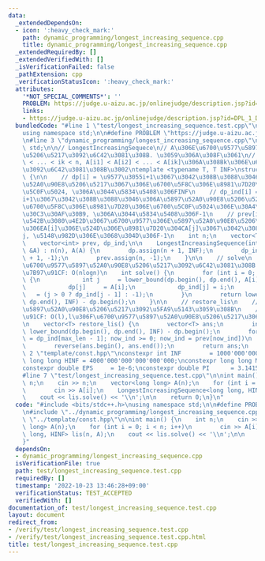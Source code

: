 ```yaml
---
data:
  _extendedDependsOn:
  - icon: ':heavy_check_mark:'
    path: dynamic_programming/longest_increasing_sequence.cpp
    title: dynamic_programming/longest_increasing_sequence.cpp
  _extendedRequiredBy: []
  _extendedVerifiedWith: []
  _isVerificationFailed: false
  _pathExtension: cpp
  _verificationStatusIcon: ':heavy_check_mark:'
  attributes:
    '*NOT_SPECIAL_COMMENTS*': ''
    PROBLEM: https://judge.u-aizu.ac.jp/onlinejudge/description.jsp?id=DPL_1_D&lang=jp
    links:
    - https://judge.u-aizu.ac.jp/onlinejudge/description.jsp?id=DPL_1_D&lang=jp
  bundledCode: "#line 1 \"test/longest_increasing_sequence.test.cpp\"\n#include <bits/stdc++.h>\n\
    using namespace std;\n\n#define PROBLEM \"https://judge.u-aizu.ac.jp/onlinejudge/description.jsp?id=DPL_1_D&lang=jp\"\
    \n#line 3 \"dynamic_programming/longest_increasing_sequence.cpp\"\nusing namespace\
    \ std;\n\n// LongestIncreasingSequece\n// A\u306E\u6700\u9577\u5897\u52A0\u90E8\
    \u5206\u5217\u3092\u6C42\u3081\u308B. \u3059\u306A\u308F\u3061\n// 0 <= i1 < i2\
    \ < ... < ik < n, A[i1] < A[i2] < ... < A[ik]\u306A\u308Bk\u306E\u6700\u5927\u5024\
    \u3092\u6C42\u3081\u308B\u3002\ntemplate <typename T, T INF>\nstruct LongestIncreasingSequence\
    \ {\n\n    // dp[i] = \u9577\u3055i+1\u3067\u3042\u308B\u3088\u3046\u306A\u5897\
    \u52A0\u90E8\u5206\u5217\u3067\u306E\u6700\u5F8C\u306E\u8981\u7D20\u306E\u6700\
    \u5C0F\u5024, \u306A\u3044\u5834\u5408\u306FINF\n    // dp_ind[i] = \u9577\u3055\
    i+1\u3067\u3042\u308B\u3088\u3046\u306A\u5897\u52A0\u90E8\u5206\u5217\u3067\u306E\
    \u6700\u5F8C\u306E\u8981\u7D20\u306E\u6700\u5C0F\u5024\u306E\u30A4\u30F3\u30C7\
    \u30C3\u30AF\u30B9, \u306A\u3044\u5834\u5408\u306F-1\n    // prev[i] = A[i]\u3092\
    \u542B\u3080\u4E2D\u3067\u6700\u9577\u306E\u5897\u52A0\u90E8\u5206\u5217\u3067\
    \u306EA[i]\u306E\u524D\u306E\u8981\u7D20\u304CA[j]\u3067\u3042\u308B\u3068\u304D\
    j, \u5148\u982D\u306E\u3068\u304D\u306F-1\n    int n;\n    vector<T> A, dp;\n\
    \    vector<int> prev, dp_ind;\n\n    LongestIncreasingSequence(int n, vector<T>\
    \ &A) : n(n), A(A) {\n        dp.assign(n + 1, INF);\n        dp_ind.assign(n\
    \ + 1, -1);\n        prev.assign(n, -1);\n    }\n\n    // solve\n    // A\u306E\
    \u6700\u9577\u5897\u52A0\u90E8\u5206\u5217\u3092\u6C42\u3081\u308B.\n    // \u8A08\
    \u7B97\u91CF: O(nlogn)\n    int solve() {\n        for (int i = 0; i < n; i++)\
    \ {\n            int j     = lower_bound(dp.begin(), dp.end(), A[i]) - dp.begin();\n\
    \            dp[j]     = A[i];\n            dp_ind[j] = i;\n            prev[i]\
    \   = (j > 0 ? dp_ind[j - 1] : -1);\n        }\n        return lower_bound(dp.begin(),\
    \ dp.end(), INF) - dp.begin();\n    }\n\n    // restore_lis\n    // \u6700\u9577\
    \u5897\u52A0\u90E8\u5206\u5217\u3092\u5FA9\u5143\u3059\u308B\n    // \u8A08\u7B97\
    \u91CF: O(l),l\u306F\u6700\u9577\u5897\u52A0\u90E8\u5206\u5217\u306E\u9577\u3055\
    \n    vector<T> restore_lis() {\n        vector<T> ans;\n        int max_len =\
    \ lower_bound(dp.begin(), dp.end(), INF) - dp.begin();\n        for (int now_ind\
    \ = dp_ind[max_len - 1]; now_ind >= 0; now_ind = prev[now_ind])\n            ans.push_back(A[now_ind]);\n\
    \        reverse(ans.begin(), ans.end());\n        return ans;\n    }\n};\n#line\
    \ 2 \"template/const.hpp\"\nconstexpr int INF        = 1000'000'000;\nconstexpr\
    \ long long HINF = 4000'000'000'000'000'000;\nconstexpr long long MOD  = 998244353;\n\
    constexpr double EPS     = 1e-6;\nconstexpr double PI      = 3.14159265358979;\n\
    #line 7 \"test/longest_increasing_sequence.test.cpp\"\n\nint main() {\n    int\
    \ n;\n    cin >> n;\n    vector<long long> A(n);\n    for (int i = 0; i < n; i++)\n\
    \        cin >> A[i];\n    LongestIncreasingSequence<long long, HINF> lis(n, A);\n\
    \    cout << lis.solve() << '\\n';\n\n    return 0;\n}\n"
  code: "#include <bits/stdc++.h>\nusing namespace std;\n\n#define PROBLEM \"https://judge.u-aizu.ac.jp/onlinejudge/description.jsp?id=DPL_1_D&lang=jp\"\
    \n#include \"../dynamic_programming/longest_increasing_sequence.cpp\"\n#include\
    \ \"../template/const.hpp\"\n\nint main() {\n    int n;\n    cin >> n;\n    vector<long\
    \ long> A(n);\n    for (int i = 0; i < n; i++)\n        cin >> A[i];\n    LongestIncreasingSequence<long\
    \ long, HINF> lis(n, A);\n    cout << lis.solve() << '\\n';\n\n    return 0;\n\
    }"
  dependsOn:
  - dynamic_programming/longest_increasing_sequence.cpp
  isVerificationFile: true
  path: test/longest_increasing_sequence.test.cpp
  requiredBy: []
  timestamp: '2022-10-23 13:46:28+09:00'
  verificationStatus: TEST_ACCEPTED
  verifiedWith: []
documentation_of: test/longest_increasing_sequence.test.cpp
layout: document
redirect_from:
- /verify/test/longest_increasing_sequence.test.cpp
- /verify/test/longest_increasing_sequence.test.cpp.html
title: test/longest_increasing_sequence.test.cpp
---
```

